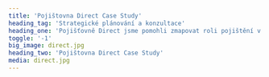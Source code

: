 ```yaml
---
title: 'Pojištovna Direct Case Study'
heading_tag: 'Strategické plánování a konzultace'
heading_one: 'Pojišťovně Direct jsme pomohli zmapovat roli pojištění v budoucnosti.'
toggle: '-1'
big_image: direct.jpg
heading_two: 'Pojištovna Direct Case Study'
media: direct.jpg
---
```


